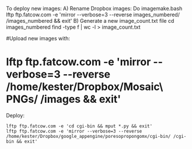 

To deploy new images:
    A) Rename Dropbox images:
        Do imagemake.bash
        lftp ftp.fatcow.com -e 'mirror --verbose=3 --reverse images_numbered/ /images_numbered && exit'
    B) Generate a new image_count.txt file
        cd images_numbered
        find -type f  | wc -l > image_count.txt

#Upload new images with:
#
#    lftp ftp.fatcow.com -e 'mirror --verbose=3 --reverse /home/kester/Dropbox/Mosaic\ PNGs/ /images && exit'

Deploy:

    lftp ftp.fatcow.com -e 'cd cgi-bin && mput *.py && exit'
    lftp ftp.fatcow.com -e 'mirror --verbose=3 --reverse /home/kester/Dropbox/google_appengine/poresopropongomx/cgi-bin/ /cgi-bin && exit'

